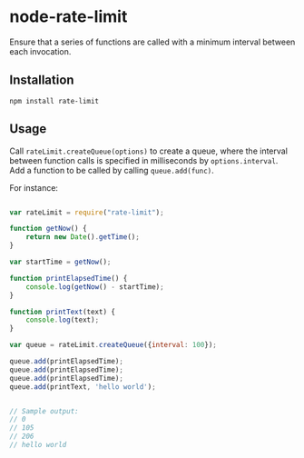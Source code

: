 # node-rate-limit

Ensure that a series of functions are called with a minimum interval between each invocation.

## Installation

    npm install rate-limit
    
## Usage

Call `rateLimit.createQueue(options)` to create a queue,
where the interval between function calls is specified in milliseconds by `options.interval`.
Add a function to be called by calling `queue.add(func)`.

For instance:

```javascript

var rateLimit = require("rate-limit");

function getNow() {
    return new Date().getTime();
}

var startTime = getNow();

function printElapsedTime() {
    console.log(getNow() - startTime);
}

function printText(text) {
    console.log(text);
}

var queue = rateLimit.createQueue({interval: 100});

queue.add(printElapsedTime);
queue.add(printElapsedTime);
queue.add(printElapsedTime);
queue.add(printText, 'hello world');


// Sample output:
// 0
// 105
// 206
// hello world
```
